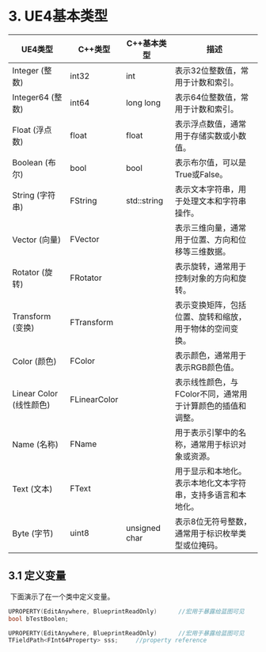 # 3. UE4基本类型

| UE4类型                 | C++类型      | C++基本类型   | 描述                                                         |
| ----------------------- | ------------ | ------------- | ------------------------------------------------------------ |
| Integer (整数)          | int32        | int           | 表示32位整数值，常用于计数和索引。                           |
| Integer64 (整数)        | int64        | long long     | 表示64位整数值，常用于计数和索引。                           |
| Float (浮点数)          | float        | float         | 表示浮点数值，通常用于存储实数或小数值。                     |
| Boolean (布尔)          | bool         | bool          | 表示布尔值，可以是True或False。                              |
| String (字符串)         | FString      | std::string   | 表示文本字符串，用于处理文本和字符串操作。                   |
| Vector (向量)           | FVector      |               | 表示三维向量，通常用于位置、方向和位移等三维数据。           |
| Rotator (旋转)          | FRotator     |               | 表示旋转，通常用于控制对象的方向和旋转。                     |
| Transform (变换)        | FTransform   |               | 表示变换矩阵，包括位置、旋转和缩放，用于物体的空间变换。     |
| Color (颜色)            | FColor       |               | 表示颜色，通常用于表示RGB颜色值。                            |
| Linear Color (线性颜色) | FLinearColor |               | 表示线性颜色，与FColor不同，通常用于计算颜色的插值和调整。   |
| Name (名称)             | FName        |               | 用于表示引擎中的名称，通常用于标识对象或资源。               |
| Text (文本)             | FText        |               | 用于显示和本地化。表示本地化文本字符串，支持多语言和本地化。 |
| Byte (字节)             | uint8        | unsigned char | 表示8位无符号整数，通常用于标识枚举类型或位掩码。            |

## 3.1 定义变量

​	下面演示了在一个类中定义变量。

```C++
UPROPERTY(EditAnywhere, BlueprintReadOnly)		//宏用于暴露给蓝图可见
bool bTestBoolen;

UPROPERTY(EditAnywhere, BlueprintReadOnly)		//宏用于暴露给蓝图可见
TFieldPath<FInt64Property> sss;		//property reference
```

